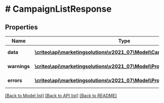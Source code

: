 # # CampaignListResponse

## Properties

Name | Type | Description | Notes
------------ | ------------- | ------------- | -------------
**data** | [**\criteo\api\marketingsolutions\v2021_07\Model\CampaignReadResource[]**](CampaignReadResource.md) |  | [optional] [readonly]
**warnings** | [**\criteo\api\marketingsolutions\v2021_07\Model\ProblemDetails[]**](ProblemDetails.md) |  | [optional] [readonly]
**errors** | [**\criteo\api\marketingsolutions\v2021_07\Model\ProblemDetails[]**](ProblemDetails.md) |  | [optional] [readonly]

[[Back to Model list]](../../README.md#models) [[Back to API list]](../../README.md#endpoints) [[Back to README]](../../README.md)
